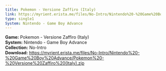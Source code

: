 ```yaml
---
title: Pokemon - Versione Zaffiro (Italy)
link: https://myrient.erista.me/files/No-Intro/Nintendo%20-%20Game%20Boy%20Advance/Pokemon%20-%20Versione%20Zaffiro%20(Italy).zip
type: single1
System: Nintendo - Game Boy Advance
---
```

<b>Game:</b> Pokemon - Versione Zaffiro (Italy)<br>
<b>System:</b> Nintendo - Game Boy Advance<br>
<b>Collection:</b> No-Intro<br>
<b>Download:</b> https://myrient.erista.me/files/No-Intro/Nintendo%20-%20Game%20Boy%20Advance/Pokemon%20-%20Versione%20Zaffiro%20(Italy).zip